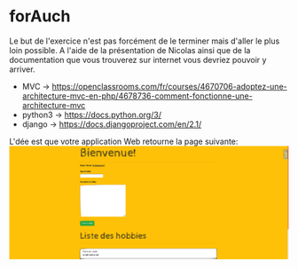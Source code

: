 # forAuch
Le but de l'exercice n'est pas forcément de le terminer mais d'aller le plus loin possible. 
A l'aide de la présentation de Nicolas ainsi que de la documentation que vous trouverez sur internet vous devriez pouvoir y arriver.
- MVC -> https://openclassrooms.com/fr/courses/4670706-adoptez-une-architecture-mvc-en-php/4678736-comment-fonctionne-une-architecture-mvc
- python3 -> https://docs.python.org/3/
- django -> https://docs.djangoproject.com/en/2.1/

L'dée est que votre application Web retourne la page suivante: 
![Alt text](forReadme/site.png?raw=true "Super Form")